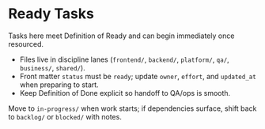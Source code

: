 # Ready Tasks

Tasks here meet Definition of Ready and can begin immediately once resourced.

- Files live in discipline lanes (`frontend/`, `backend/`, `platform/`, `qa/`, `business/`, `shared/`).
- Front matter `status` must be `ready`; update `owner`, `effort`, and `updated_at` when preparing to start.
- Keep Definition of Done explicit so handoff to QA/ops is smooth.

Move to `in-progress/` when work starts; if dependencies surface, shift back to `backlog/` or `blocked/` with notes.
